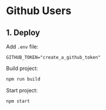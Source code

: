 # Github Users

## 1. Deploy

Add `.env` file:

```env
GITHUB_TOKEN="create_a_github_token"
```

Build project:

```bash
npm run build
```

Start project:

```bash
npm start
```
